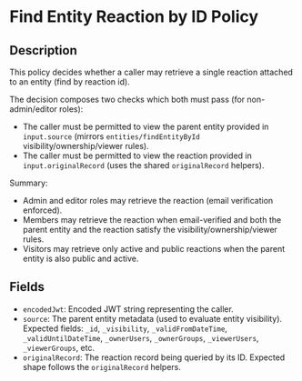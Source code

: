
# Find Entity Reaction by ID Policy

## Description

This policy decides whether a caller may retrieve a single reaction attached to an entity (find by reaction id).

The decision composes two checks which both must pass (for non-admin/editor roles):

- The caller must be permitted to view the parent entity provided in `input.source` (mirrors `entities/findEntityById` visibility/ownership/viewer rules).
- The caller must be permitted to view the reaction provided in `input.originalRecord` (uses the shared `originalRecord` helpers).

Summary:

- Admin and editor roles may retrieve the reaction (email verification enforced).
- Members may retrieve the reaction when email-verified and both the parent entity and the reaction satisfy the visibility/ownership/viewer rules.
- Visitors may retrieve only active and public reactions when the parent entity is also public and active.

## Fields

- `encodedJwt`: Encoded JWT string representing the caller.
- `source`: The parent entity metadata (used to evaluate entity visibility). Expected fields: `_id`, `_visibility`, `_validFromDateTime`, `_validUntilDateTime`, `_ownerUsers`, `_ownerGroups`, `_viewerUsers`, `_viewerGroups`, etc.
- `originalRecord`: The reaction record being queried by its ID. Expected shape follows the `originalRecord` helpers.


